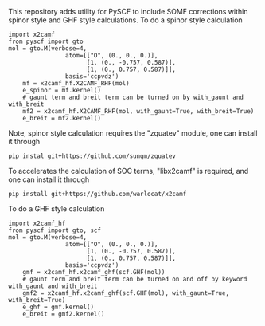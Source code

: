 This repository adds utility for PySCF to include SOMF corrections within spinor style and GHF style calculations.
To do a spinor style calculation
```
import x2camf
from pyscf import gto
mol = gto.M(verbose=4,
                atom=[["O", (0., 0., 0.)], 
                      [1, (0., -0.757, 0.587)],
                      [1, (0., 0.757, 0.587)]],
                basis='ccpvdz')
    mf = x2camf_hf.X2CAMF_RHF(mol)
    e_spinor = mf.kernel()
    # gaunt term and breit term can be turned on by with_gaunt and with_breit
    mf2 = x2camf_hf.X2CAMF_RHF(mol, with_gaunt=True, with_breit=True)
    e_breit = mf2.kernel()
```
Note, spinor style calculation requires the "zquatev" module, one can install it through
```
pip instal git+https://github.com/sunqm/zquatev
```
To accelerates the calculation of SOC terms, "libx2camf" is required, and one can install it through
```
pip install git+https://github.com/warlocat/x2camf
```
To do a GHF style calculation
```
import x2camf_hf
from pyscf import gto, scf
mol = gto.M(verbose=4,
                atom=[["O", (0., 0., 0.)], 
                      [1, (0., -0.757, 0.587)],
                      [1, (0., 0.757, 0.587)]],
                basis='ccpvdz')
    gmf = x2camf_hf.x2camf_ghf(scf.GHF(mol))
    # gaunt term and breit term can be turned on and off by keyword with_gaunt and with_breit
    gmf2 = x2camf_hf.x2camf_ghf(scf.GHF(mol), with_gaunt=True, with_breit=True)
    e_ghf = gmf.kernel()
    e_breit = gmf2.kernel()
```
